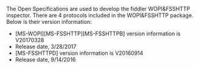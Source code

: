 The Open Specifications are used to develop the fiddler WOPI&FSSHTTP inspector. There are 4 protocols included in the WOPI&FSSHTTP package. Below is their version information:

- [MS-WOPI][MS-FSSHTTP][MS-FSSHTTPB] version information is V20170328 
- Release date, 3/28/2017
- [MS-FSSHTTPD] version information is V20160914   
- Release date, 9/14/2016
